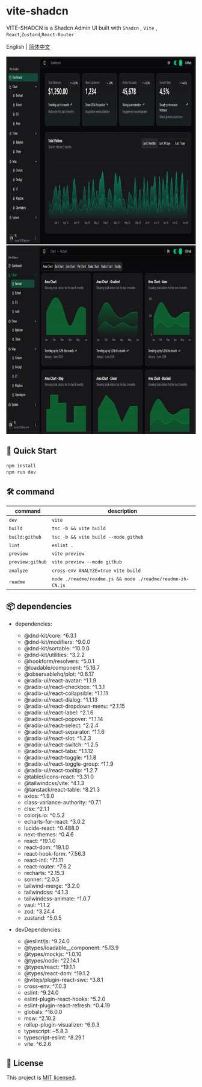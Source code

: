 # vite-shadcn

VITE-SHADCN is a Shadcn Admin UI built with `Shadcn` , `Vite` , `React`,`Zustand`,`React-Router`

English | [简体中文](./README.zh-CN.md)

<img height="500" src="./readme/images/dashboard.png">

<img height="500" src="./readme/images/rechart.png">

## 🚀 Quick Start

```bash
npm install
npm run dev
```

## 🛠️ command

| command | description             |
|---------|-------------------------|
| `dev` | `vite` |
| `build` | `tsc -b && vite build` |
| `build:github` | `tsc -b && vite build --mode github` |
| `lint` | `eslint .` |
| `preview` | `vite preview` |
| `preview:github` | `vite preview --mode github` |
| `analyze` | `cross-env ANALYZE=true vite build` |
| `readme` | `node ./readme/readme.js && node ./readme/readme-zh-CN.js` |

## 📦 dependencies

- dependencies:
  - @dnd-kit/core: ^6.3.1
  - @dnd-kit/modifiers: ^9.0.0
  - @dnd-kit/sortable: ^10.0.0
  - @dnd-kit/utilities: ^3.2.2
  - @hookform/resolvers: ^5.0.1
  - @loadable/component: ^5.16.7
  - @observablehq/plot: ^0.6.17
  - @radix-ui/react-avatar: ^1.1.9
  - @radix-ui/react-checkbox: ^1.3.1
  - @radix-ui/react-collapsible: ^1.1.11
  - @radix-ui/react-dialog: ^1.1.13
  - @radix-ui/react-dropdown-menu: ^2.1.15
  - @radix-ui/react-label: ^2.1.6
  - @radix-ui/react-popover: ^1.1.14
  - @radix-ui/react-select: ^2.2.4
  - @radix-ui/react-separator: ^1.1.6
  - @radix-ui/react-slot: ^1.2.3
  - @radix-ui/react-switch: ^1.2.5
  - @radix-ui/react-tabs: ^1.1.12
  - @radix-ui/react-toggle: ^1.1.8
  - @radix-ui/react-toggle-group: ^1.1.9
  - @radix-ui/react-tooltip: ^1.2.7
  - @tabler/icons-react: ^3.31.0
  - @tailwindcss/vite: ^4.1.3
  - @tanstack/react-table: ^8.21.3
  - axios: ^1.9.0
  - class-variance-authority: ^0.7.1
  - clsx: ^2.1.1
  - colorjs.io: ^0.5.2
  - echarts-for-react: ^3.0.2
  - lucide-react: ^0.488.0
  - next-themes: ^0.4.6
  - react: ^19.1.0
  - react-dom: ^19.1.0
  - react-hook-form: ^7.56.3
  - react-intl: ^7.1.11
  - react-router: ^7.6.2
  - recharts: ^2.15.3
  - sonner: ^2.0.5
  - tailwind-merge: ^3.2.0
  - tailwindcss: ^4.1.3
  - tailwindcss-animate: ^1.0.7
  - vaul: ^1.1.2
  - zod: ^3.24.4
  - zustand: ^5.0.5

- devDependencies:
  - @eslint/js: ^9.24.0
  - @types/loadable__component: ^5.13.9
  - @types/mockjs: ^1.0.10
  - @types/node: ^22.14.1
  - @types/react: ^19.1.1
  - @types/react-dom: ^19.1.2
  - @vitejs/plugin-react-swc: ^3.8.1
  - cross-env: ^7.0.3
  - eslint: ^9.24.0
  - eslint-plugin-react-hooks: ^5.2.0
  - eslint-plugin-react-refresh: ^0.4.19
  - globals: ^16.0.0
  - msw: ^2.10.2
  - rollup-plugin-visualizer: ^6.0.3
  - typescript: ~5.8.3
  - typescript-eslint: ^8.29.1
  - vite: ^6.2.6

## 🧾 License

This project is [MIT licensed](./LICENSE).
